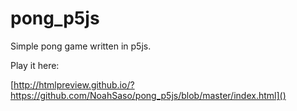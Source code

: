 pong_p5js
=========

Simple pong game written in p5js.

Play it here:

[http://htmlpreview.github.io/?https://github.com/NoahSaso/pong_p5js/blob/master/index.html]()